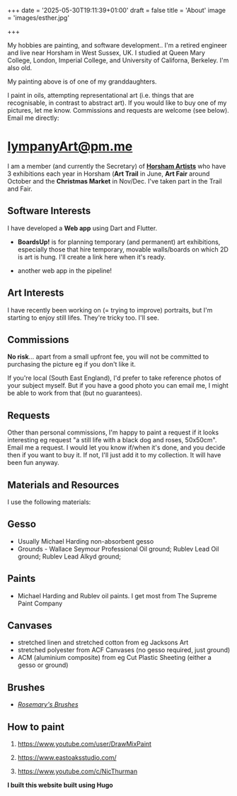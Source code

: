 +++
date = '2025-05-30T19:11:39+01:00'
draft = false
title = 'About'
image = 'images/esther.jpg'

+++


My hobbies are painting, and software development..
I'm a retired engineer and live near Horsham in West Sussex, UK. I studied at Queen Mary College, London, Imperial College, and University of Californa, Berkeley. I'm also old.

My painting above is of one of my granddaughters.

I paint in oils, attempting representational art (i.e. things that are recognisable, in contrast to abstract art). If you would like to buy one of my pictures, let me know.  Commissions and requests are welcome (see below). Email me directly:

# lympanyArt@pm.me

I am a member (and currently the Secretary) of [**Horsham Artists**](https://www.horshamartists.org) who have 3 exhibitions each year in Horsham (**Art Trail** in June, **Art Fair** around October and the **Christmas Market** in Nov/Dec. I've taken part in the Trail and Fair.

## Software Interests

I have developed a **Web app** using Dart and Flutter. 

- **BoardsUp!** is for planning temporary (and permanent) art exhibitions, especially those that hire temporary, movable walls/boards on which 2D is art is hung. I'll create a link here when it's ready.

- another web app in the pipeline!


## Art Interests

I have recently been working on (= trying to improve) portraits, but I'm starting to enjoy still lifes. They're tricky too. I'll see.

## Commissions  

**No risk**... apart from a small upfront fee, you will not be committed to purchasing the picture eg if you don't like it.

If you're local (South East England), I'd prefer to take reference photos of your subject myself.  But if you have a good photo you can email me, I might be able to work from that (but no guarantees).

## Requests

Other than personal commissions, I'm happy to paint a request if it looks interesting eg request "a still life with a black dog and roses, 50x50cm". Email me a request. I would let you know if/when it's done, and you decide then if you want to buy it. If not, I'll just add it to my collection. It will have been fun anyway.

## Materials and Resources

I use the following materials:

## Gesso 

- Usually Michael Harding non-absorbent gesso
- Grounds - Wallace Seymour Professional Oil ground;  Rublev Lead Oil ground;  Rublev Lead Alkyd ground;

## Paints 

- Michael Harding and Rublev oil paints. I get most from The Supreme Paint Company

## Canvases

- stretched linen and stretched cotton from eg Jacksons Art 
- stretched polyester from ACF Canvases (no gesso required, just ground)
- ACM (aluminium composite) from eg Cut Plastic Sheeting (either a gesso or ground)


## Brushes 

- [*Rosemary's Brushes*](https://www.rosemaryandco.com/)

## How to paint

1. https://www.youtube.com/user/DrawMixPaint

2. https://www.eastoaksstudio.com/

3. https://www.youtube.com/c/NicThurman


**I built this website built using Hugo**
